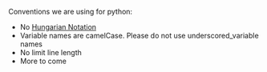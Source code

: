 Conventions we are using for python:
 * No [Hungarian Notation](http://en.wikipedia.org/wiki/Hungarian_notation)
 * Variable names are camelCase.  Please do not use underscored_variable names
 * No limit line length
 * More to come
